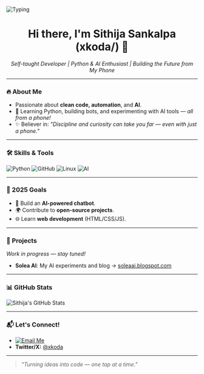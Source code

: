 ![Typing](https://readme-typing-svg.demolab.com/?lines=Hi+there!+I'm+Sithija;Self-taught+Python+Learner;Loves+AI+%7C+Bots+%7C+Clean+Code&center=true&width=500&height=30)

<h1 align="center">Hi there, I'm Sithija Sankalpa (xkoda/) 👋</h1>

<p align="center">
  <em>Self-taught Developer | Python & AI Enthusiast | Building the Future from My Phone</em>
</p>

---

### 🔥 About Me
- Passionate about **clean code, automation**, and **AI**.
- 📱 Learning Python, building bots, and experimenting with AI tools — _all from a phone!_
- ✨ Believer in: _"Discipline and curiosity can take you far — even with just a phone."_

---

### 🛠️ Skills & Tools
![Python](https://img.shields.io/badge/Python-blue?logo=python&logoColor=white)
![GitHub](https://img.shields.io/badge/GitHub-181717?logo=github)
![Linux](https://img.shields.io/badge/Linux-FCC624?logo=linux&logoColor=black)
![AI](https://img.shields.io/badge/AI-FF6F00?logo=OpenAI&logoColor=white)

---

### 🎯 2025 Goals
- 🤖 Build an **AI-powered chatbot**.
- 🌍 Contribute to **open-source projects**.
- 🌐 Learn **web development** (HTML/CSS/JS).

---

### 🚧 Projects
_Work in progress — stay tuned!_

- **Solea AI**: My AI experiments and blog → [soleaai.blogspot.com](https://soleaai.blogspot.com)

---

### 📊 GitHub Stats
![Sithija's GitHub Stats](https://github-readme-stats.vercel.app/api?username=xkoda&show_icons=true&theme=radical)

---

### 📬 Let's Connect!
- [![Email Me](https://img.shields.io/badge/-Contact-blue?style=for-the-badge&logo=gmail)](mailto:sankalpakoda@gmail.com)
- **Twitter/X:** [@xkoda](https://twitter.com/xkoda)

---

> _"Turning ideas into code — one tap at a time."_